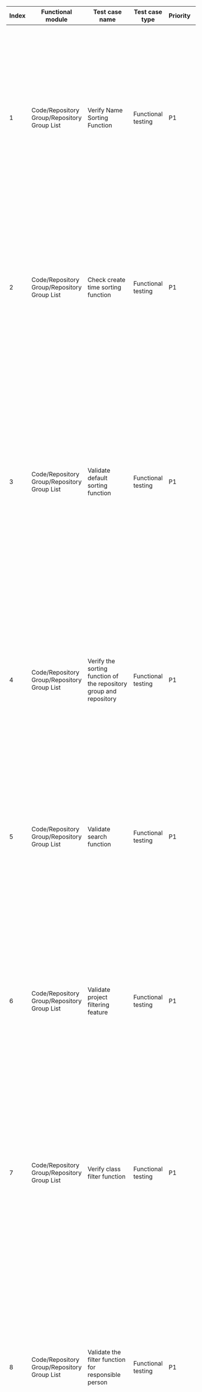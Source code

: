 | Index | Functional module | Test case name | Test case type | Priority | Precondition | Step description | Expected result | Remarks |
| - | - | - | - | - | - | - | - | - |
| 1 | Code/Repository Group/Repository Group List | Verify Name Sorting Function | Functional testing | P1 | 1. The currently logged in user is the owner of the enterprise<br>2. Go to Code - Code Repositories - All - Tile View - Hierarchy View page<br>3. Create first-level repository groups: 'aa', 'bb', '12', '22', '一级' (first level), '二级' (second level), '@@' | 1. click on the sort button<br>2. Click 'Name Sorting'<br>3. click on the sort button<br>4. Click "Name Sorting" again<br>5. click on the sort button | 1. The drop-down box displays the options "Default sorting", "Name sorting", and "Creation time", with "Default sorting" selected by default.<br>2. The repository group is sorted in descending order by name, two-level>one-level>bb>aa>22>12>@@<br>3. Display the selected 'Name Sort' in descending order<br>4. The repository group is sorted in ascending order by name: @@>12>22>aa>bb>Level 1>Level 2<br>5. Show selected 'Name sorting', ascending symbol | Repository group name sorting rule: Chinese > English > Numbers > Special characters |
| 2 | Code/Repository Group/Repository Group List | Check create time sorting function | Functional testing | P1 | 1. The currently logged in user is the owner of the enterprise<br>2. Go to Code - Code Repositories - All - Tile View - Hierarchy View page<br>3. Create first-level repository groups "aa" and "bb" in order | 1. click on the sort button<br>15. Click on "Creation Time"<br>3. click on the sort button<br>4. Click 'Creation Time' again<br>5. click on the sort button | 1. The drop-down box displays the options "Default sorting", "Name sorting", and "Creation time", with "Default sorting" selected by default.<br>2. The repository group is sorted in descending order by creation time, bb>aa<br>3. Show the selected 'Creation Time' with a down arrow<br>4. Sort repository groups and repositorys in ascending order of creation time, aa>bb<br>5. Select "Creation Time" and the ascending symbol is displayed |  |
| 3 | Code/Repository Group/Repository Group List | Validate default sorting function | Functional testing | P1 | 1. The currently logged in user is the owner of the enterprise<br>2. Go to Code - Code Repositories - All - Tile View - Hierarchy View page<br>3. User 'a' logged in and created first-level repository groups 'cc' and 'dd'. Then, switch back to the owner account and continue to create first-level repository groups 'aa' and 'bb'. | Enter hierarchical view | Repository groups are sorted by default, bb > aa > dd > cc | 1. Default sorting: Repositories owned by the current user > Creation time in descending order > Repository group name in descending order > Repositories owned by other users in creation time descending order > Repository group name in descending order<br>2. The default sorting rule for hierarchical view is default sorting |
| 4 | Code/Repository Group/Repository Group List | Verify the sorting function of the repository group and repository | Functional testing | P1 | 1. The currently logged in user is the owner of the enterprise<br>2. Go to Code - Code Repositories - All - Tile View - Hierarchy View page<br>3. Create a level 1 repository group 'aa' and a level 1 repository 'aa'. | Choose any sorting method | Repository group "aa">Repository "aa" | Sort order: Repository group > Repository |
| 5 | Code/Repository Group/Repository Group List | Validate search function | Functional testing | P1 | 1. The currently logged in user is the owner of the enterprise<br>2. Go to Code - Code Repositories - All - Tile View - Hierarchy View page<br>3. Create a repository group 'aa1' and a repository 'ab1'. | 1. Enter 1 in the search input box<br>2. Enter 'aa1' in the search input box<br>3. Enter 0 in the search input box<br>4. Enter "a1" in the search input box<br>5. Enter 'a' in the search input box | 1. List the repository group 'aa1' and the repository 'ab1'.<br>2. Display the repository group 'aa1'<br>3. The list is empty, prompt: No accessible repository groups and code repositories<br>4. List displays repository group "aa1"<br>5. The list displays repository group 'aa1' and repository 'ab1' |  |
| 6 | Code/Repository Group/Repository Group List | Validate project filtering feature | Functional testing | P1 | 1. The currently logged in user is the owner of the enterprise<br>2. Go to Code - Code Repositories - All - Tile View - Hierarchy View page<br>3. Create project aa and bb, create repository a1 associated with project aa | 1. Click project<br>2. select the aa project<br>3. select the bb project | 1. Dropdown menu displays a list of university projects, aa and bb projects<br>2. List display repository a1<br>3. The list is empty, prompt: No accessible repository groups and code repositories |  |
| 7 | Code/Repository Group/Repository Group List | Verify class filter function | Functional testing | P1 | 1. The currently logged in user is the owner of the enterprise<br>2. Go to Code - Code Repositories - All - Tile View - Hierarchy View page<br>3. Create class aa and bb, create repository groups a1 and a2 associated with class aa | 1. Click class<br>2. select the aa class<br>3. select the bb class | 1. Dropdown box displays a list of university classes, class aa and class bb.<br>2. The list displays repository group a1 and repository a2<br>3. The list is empty, prompt: No accessible repository groups and code repositories |  |
| 8 | Code/Repository Group/Repository Group List | Validate the filter function for responsible person | Functional testing | P1 | 1. The currently logged in user is the owner of the enterprise<br>2. Go to Code - Code Repositories - All - Tile View - Hierarchy View page<br>3. Create a repository group a1 and repository a2 with the responsible person aa. There are no repository groups and repositories under the responsible person bb | 1. Click on the responsible person<br>2. Select aa<br>3. Select bb | 1. Dropdown box displays a list of university members, aa and bb<br>2. The list displays repository group a1 and repository a2<br>3. The list is empty, prompt: No accessible repository groups and code repositories |  |
| 9 | Code/Repository Group/Repository Group List | Verify type filter function | Functional testing | P1 | 1. The currently logged in user is the owner of the enterprise<br>2. Go to Code - Code Repositories - All - Tile View - Hierarchy View page<br>3. Create private type repository 'aa', internal source type repository 'bb', open source type repository 'cc', and no outsourcing type repository. | 1. Click type<br>2. select 'private'<br>3. select 'in-source'<br>4. select 'open-source'<br>5. select 'outsourcing' | 1. Dropdown displays type list, private, internal, open source, and outsourcing<br>2. List display repository aa<br>3. List display repository bb<br>4. List display repository cc<br>5. The list is empty, prompting: No accessible repository groups and code repositories. | The repository group has no type distinction |
| 10 | Code/Repository Group/Repository Group List | Validate empty repository group and repository list fields | Functional testing | P1 | 1. The currently logged in user is the owner of the enterprise<br>2. Go to Code - Code Repositories - All - Tile View - Hierarchy View page<br>3. Repository group and repository are empty | 1. click on 'all'<br>2. Click on tile view<br>3. Click on hierarchy view | 1. Enter the tile view, prompt: 'No accessible code repositories'<br>2. Dropdown displays options for flat view and hierarchical view<br>3. Enter the hierarchical view and prompt: No accessible repository combination code repository. |  |
| 11 | Code/Repository Group/Repository Group List | Validate non-empty repository group and repository list fields | Functional testing | P1 | 1. The currently logged in user is the owner of the enterprise<br>2. Go to Code - Code Repositories - All - Tile View - Hierarchy View page<br>3. Create a first level repository group "aa" and repository "bb" | 1. click on 'all'<br>2. Click on tile view<br>3. Click on hierarchy view | 1. Enter the tile view, display repository 'bb', list fields include code repository, Pull Request, creator, creation time, repository size, and operation<br>2. Dropdown displays options for flat view and hierarchical view<br>3. Enter the hierarchical view, display the repository group 'aa' and the repository 'bb', the list content fields include repository group and repository information, ownership, responsible person, creation time, and operation |  |
| 12 | Code/Repository Group/Repository Group List | Validate breadcrumb functionality | Functional testing | P0 | 1. The currently logged in user is the owner of the enterprise<br>2. Go to Code - Code Repositories - All - Tile View - Hierarchy View page<br>3. Create the repository group aa at the first level, and create the repository group bb within aa. | 1. Click on repository group aa<br>2. Click repository group bb<br>3. Click on the breadcrumb 'All/aa/bb' and then 'aa' | 1. Go to the 'aa' repository group, the list shows the 'bb' repository group, and the breadcrumb at the top shows the current path as 'All/aa'<br>2. Enter the bb repository group, the breadcrumb at the top of the list shows the current path as 'All/aa/bb'<br>3. Return to repository group aa, breadcrumb shows "All/aa" | Only displayed in the hierarchical view |
| 13 | Code/Repository Group/Repository Group List | Verify view switch function | Functional testing | P0 | 1. The currently logged in user is the owner of the enterprise<br>2. Go to Code-Code Repository-All page | 1. Click on tile view<br>2. Click on hierarchy view | 1. Dropdown displays options for flat view and hierarchical view<br>2. Switch to hierarchical view | Only available under 'All' has hierarchical view |
| 14 | Code/Repository Group/Repository Group List | Verify the button redirect function on the list page | Functional testing | P1 | 1. The currently logged in user is the owner of the enterprise<br>2. Go to Code - Code Repositories - All - Tile View - Hierarchy View page<br>3. Create the first-level repository group aa, associate it with the class bb, the person in charge is cc, and create the repository dd. | 1. Click on aa<br>2. Click on bb<br>3. Click on cc<br>4. Click on dd | 1. Enter the 'aa' repository group. The breadcrumb at the top of the list shows 'All/aa'<br>2. Jump to bb class member list page<br>3. Jump to the personal details page of cc<br>4. Jump to dd repository details page |  |
| 15 | Code/Repository Group/Repository Group List | Verify functionality of operation in hierarchical view list | Functional testing | P0 | 1. The currently logged in user is the owner of the enterprise<br>2. Go to Code - Code Repositories - All - Tile View - Hierarchy View page<br>3. Create the first level repository group "aa" and repository "bb" | 1. Click the '...' button of the aa repository group<br>2. Click on the "..." button of the bb repository | 1. Display a drop-down box with options 'Authorization Management', 'Set Repository Group', and 'Delete'<br>2. The dropdown menu displays the following operations: 'Add member', 'Request review', 'Create fork repository', 'Star', 'Pipeline Settings', 'Set as template repository', 'Feature settings', 'Protected branch settings', 'Remove from project', and 'Delete'. |  |
| 16 | Code/Repository Group/Repository Group List | Verify the function of deleting empty repository group | Functional testing | P0 | 1. The currently logged in user is the owner of the enterprise<br>2. Go to Code - Code Repositories - All - Tile View - Hierarchy View page<br>3. Create a new first-level repository group called aa | 1. Click the '...' button of the aa repository group<br>2. Click on 'Delete'<br>3. Enter incorrect password<br>4. Click on 'Confirm'<br>5. Re-enter the correct password<br>6. Click on 'Confirm' | 1. Dropdown menu displays 'Set Repository Group' and 'Delete' actions<br>2. Display the popup for deleting a repository group, including the repository group name, deletion prompt (deletion operation cannot be restored and can transfer the repository group), and input password information.<br>3. Display encrypted password in password field<br>4. Prompt: Password incorrect<br>5. Display encrypted password in password field<br>6. Repository group deletion pop-up is closed, refresh the current page, top right corner shows: deletion successful<br>The repository group does not exist in the list |  |
| 17 | Code/Repository Group/Repository Group List | Check non-empty repository group deletion function | Functional testing | P0 | 1. The currently logged in user is the owner of the enterprise<br>2. Go to Code - Code Repositories - All - Tile View - Hierarchy View page<br>3. Create a new repository group 'aa' as the first level, continue to create repository groups 'bb' and 'cc' inside 'aa'. | 1. Click the '...' button of the aa repository group<br>2. Click on 'Delete'<br>3. Enter incorrect password<br>4. Click on 'Confirm'<br>5. Re-enter the correct password<br>6. Click on 'Confirm' | 1. Dropdown menu displays 'Set Repository Group' and 'Delete' actions<br>2. Show delete repository group dialog, including repository group name, delete prompt (deletion operation cannot be undone, prompt for transferring repository group and existing 1 repository group and 1 repository under the current group), enter password, etc.<br>3. Display encrypted password in password field<br>4. Prompt: Password incorrect<br>5. Display encrypted password in password field<br>6. Repository group deletion pop-up is closed, refresh the current page, top right corner shows: deletion successful<br>Repositories group aa and bb, repository cc have been deleted, not in the list |  |
| 18 | Code/Repository Group/Repository Group List | Verify repository group cancel delete function | Functional testing | P1 | 1. The currently logged in user is the owner of the enterprise<br>2. Go to Code - Code Repositories - All - Tile View - Hierarchy View page<br>3. Repository group already exists | 1. Click the '...' button for repository group operations<br>2. Click on 'Delete'<br>3. Enter the correct password<br>4. Click 'Cancel' button | 1. Display a drop-down box with options 'Authorization Management', 'Set Repository Group', and 'Delete'<br>2. Display the dialog box for deleting the repository group, including the repository group name, delete prompt (the delete operation is irreversible, with a prompt to transfer the repository group and the number of repository groups and repositories under the current group), input password, and other information.<br>3. Display encrypted password in password field<br>4. Return to the list, the repository group still exists in the list |  |
| 19 | Code/Repository Group/Create Repository Group | Validate the repository group name input field rules | Functional testing | P1 | 1. The currently logged in user is the owner of the enterprise<br>2. Go to Code -> Code Repository -> All -> Tile View -> Hierarchy View -> New Repository Group page | 1. Repository group name is empty, mouse leaves the input box<br>1. Enter 1 character, 1<br>2. Enter 2 characters, 12<br>3. Enter 191 characters<br>4. Enter 192 characters<br>1. Enter a 3-letter Chinese character, lalala<br>2. Enter a 3-letter English character, aaa<br>3. Enter a 3-digit number character, 111<br>4. Enter 3 characters, 1_1<br>5. Enter 3 characters with non-leading or trailing hyphens, 1-1<br>6. Enter a 4-character alphanumeric value, 11aa<br>7. Enter a 4-digit number + underscore + hyphen, 3-_7<br>8. Enter a 4-character string containing special characters, 12@@<br>9. Enter a character starting with 4 underscores, _123<br>10. Enter a 4-character string ending with an underscore, 123_<br>11. Enter a 4-character string starting with a hyphen, -123<br>12. Enter a character ending with 4 hyphens, 123-<br>13. Enter a 4-digit string containing () characters, 1()a<br>14. Enter emoji expression<br>15. Enter a character that starts with a space, 12 | 1. Prompt: Repository group name is required<br>1. Prompt: The name only supports at least two characters, Chinese/English/numbers/underscore/hyphen/parentheses, cannot start or end with an underscore/hyphen, and cannot contain '/'<br>2. Complies with the specification, no error prompts<br>3. Comply with the specifications, no error prompts<br>4. Note: The repository group name must not exceed 191 characters<br>1. Comply with the specifications, no error prompts<br>2. Complies with the specification, no error prompts<br>3. Comply with the specifications, no error prompts<br>4. Compliant, no error prompts<br>5. Compliant, no error prompts<br>6. Compliant, no error prompts<br>7. Compliant, no error prompts<br>8. Note: The name must be at least two characters long and can only contain Chinese/English/numbers/underscore/hyphen/parentheses. It cannot start or end with underscore/hyphen, and cannot contain "/".<br>9. Note: The name must be at least two characters long and can only contain Chinese/English/numbers/underscore/hyphen/parentheses. It cannot start or end with underscore/hyphen, and cannot contain "/".<br>10. Note: The name only supports at least two characters, Chinese/English/numbers/underscore/hyphen/parentheses, cannot start or end with an underscore/hyphen, and cannot contain '/'.<br>11. Note: The name only supports at least two characters, Chinese/English/numbers/underscore/hyphen/parentheses, cannot start or end with an underscore/hyphen, and cannot contain '/'.<br>12. Prompt: The name only supports at least two characters, Chinese/English/digits/underscore/hyphen/parentheses, cannot start or end with an underscore/hyphen, and cannot contain<br>13. No error prompt as it meets the requirements<br>14. Prompt: The name only supports at least two characters, Chinese/English/digits/underscore/hyphen/parentheses, cannot start or end with an underscore/hyphen, and cannot contain<br>15. Prompt: The name only supports at least two characters, Chinese/English/digits/underscore/hyphen/parentheses, cannot start or end with an underscore/hyphen, and cannot contain | 1. Repository group name is required<br>2. The repository group name input field is limited to 2-191 characters<br>3. The character type of the repository group name input field is: Chinese/English/numbers/underscore/hyphen/parentheses, but it cannot start or end with an underscore or hyphen. |
| 20 | Code/Repository Group/Create Repository Group | Verify uniqueness of repository group name in the same level | Functional testing | P2 | 1. The currently logged in user is the owner of the enterprise<br>2. Go to Code - Code Repositories - All - Tile View - Hierarchy View page<br>3. Create a first-level repository group named 'aa' | 1. Click 'Create Repository Group' on the top-level list page<br>2. Enter 'aaa' as the repository group name | 1. Enter the New Repository Group page. The page displays fields such as Repository Group Name, Ownership, Repository Group Path, and Introduction.<br>2. Prompt: Repository group name already exists |  |
| 21 | Code/Repository Group/Create Repository Group | Validate the completeness and correctness of the data in the attribution dropdown | Functional testing | P2 | 1. The currently logged in user is the owner of the enterprise<br>2. Go to Code -> Code Repository -> All -> Tile View -> Hierarchy View -> New Repository Group page<br>3. Create classes a, b, c, d | Click on ownership input box | Dropdown list displays four class options: a, b, c, d |  |
| 22 | Code/Repository Group/Create Repository Group | Validate the field rules of the repository group path input box. | Functional testing | P1 | 1. The currently logged in user is the owner of the enterprise<br>2. Go to Code -> Code Repository -> All -> Tile View -> Hierarchy View -> New Repository Group page | 1. Repository group path is empty, cursor leaves input box<br>2. Enter 1 character<br>3. Enter 2 characters<br>4. Enter 191 characters<br>5. Enter 192 characters<br>6. Enter 3-letter Chinese characters, 啦啦啦<br>7. Enter 3-letter English characters, aaa<br>8. Enter 3-digit numeric characters, 111<br>9. Enter 3 characters, a@1<br>10. Enter 3 characters, a1-<br>11. Enter 3 characters, a_1<br>12. Enter 3 characters, a-3<br>13. Enter 3 characters, 12a | 1. Prompt: Repository group path is required<br>2. Prompt: Repository group path length cannot be less than 2<br>3. Comply with the specifications, no error prompts<br>4. Compliant, no error prompts<br>5. Note: The repository group path cannot exceed 191 characters<br>6. Prompt: The address only allows letters, numbers, underscores (_), and hyphens (-), it must start with a letter, and cannot end with a special character<br>7. Compliant, no error prompts<br>8. Prompt: The address only allows letters, numbers, underscores (_), and hyphens (-), it must start with a letter, and cannot end with a special character<br>9. Prompt: The address only allows letters, numbers, underscores (_), and hyphens (-), it must start with a letter, and cannot end with a special character<br>10. Prompt: The address can only contain letters, numbers, underscores (_), and hyphens (-), must start with a letter, and cannot end with a special character.<br>11. No error prompt as it meets the requirements<br>12. No error prompt as it meets the requirements<br>13. Prompt: The address should only contain letters, numbers, or underscores (_), hyphens (-), and must start with a letter. It cannot end with a special character. | 1. Repository group path must be filled in<br>2. Repository group path + ownership + total character length of the parent repository group is 2-191 characters<br>3. The path only allows letters, numbers, underscores (_), and hyphens (-), must start with a letter, and cannot end with a special character. |
| 23 | Code/Repository Group/Create Repository Group | Validate the uniqueness of repository group path within the same level | Functional testing | P2 | 1. The currently logged in user is the owner of the enterprise<br>2. Go to Code - Code Repositories - All - Tile View - Hierarchy View page<br>3. Create a repository group with the path aa | 1. Click 'Create Repository Group'<br>2. Repository group path input aaa | 1. Enter the New Repository Group page. The page displays fields such as Repository Group Name, Ownership, Repository Group Path, and Introduction.<br>2. Prompt: Repository group path already exists |  |
| 24 | Code/Repository Group/Create Repository Group | Validate the length of the repository group introduction input box | Functional testing |  | 1. The currently logged in user is the owner of the enterprise<br>2. Go to Code -> Code Repository -> All -> Tile View -> Hierarchy View -> New Repository Group page | 1. Enter 250 characters in the introduction input box<br>2. Enter 251 characters | 1. Comply with the specifications, no error prompts<br>2. Note: The description length must not exceed 255 characters. | The introduction length should be 0~255 characters, not required |
| 25 | Code/Repository Group/Create Repository Group | Verify the highest level limit of repository group new function | Functional testing | P0 | 1. Exist fifth level repository group<br>2. Go to the Code - Code Repositories - All - Flat View - Hierarchy View - Fifth-level Repository Group page.<br>3. The currently logged in user is the owner of the enterprise | Hover over "Create a new repository group" | Note: The repository group hierarchy has reached the limit |  |
| 26 | Code/Repository Group/Create Repository Group | Validate repository group creation | Functional testing | P0 | 1. Go to Code - Code Repositories - All - Tile View - Hierarchy View - Create Repository Group page.<br>2. The currently logged in user is the owner of the enterprise | 1. Click 'Create Repository Group'<br>2. Enter aaa in the repository group name field<br>3. Introduction input: aaa Repository Group<br>4. Click new | 1. Enter the New Repository Group page. The page displays fields such as Repository Group Name, Ownership, Repository Group Path, and Introduction.<br>2. Repository group name and repository group path are displayed as 'aaa'<br>3. Introduction shows: aaa Repository Group<br>4. Prompt: Repository group created successfully, refresh and return to the current group list<br>The list displays the newly added repository group<br>Add the repository group information to the database |  |
| 27 | Code/Repository Group/Create Repository Group | Validate cancel new repository group feature | Functional testing | P2 | 1. Go to Code - Code Repositories - All - Tile View - Hierarchy View - Create Repository Group page.<br>2. The currently logged in user is the owner of the enterprise | 1. Click 'Create Repository Group'<br>2. Enter aaa in the repository group name field<br>3. Introduction input: aaa Repository Group<br>4. Click cancel | 1. Enter the New Repository Group page. The page displays fields such as Repository Group Name, Ownership, Repository Group Path, and Introduction.<br>2. The repository group name and repository group path should be displayed as 'aaa'<br>3. Introduction shows: aaa Repository Group<br>4. Return to the repository group list, and the list does not have the 'aaa' repository group |  |
| 28 | Code/Repository Group/Repository Group List | Verify the display of the batch transfer repository button | Functional testing | P1 | 1. Go to Code - Code Repositories - All - Tile View - Hierarchy View - Create Repository Group page.<br>2. The currently logged in user is the owner of the enterprise | 1. Enter the first level of the hierarchical view<br>2. Enter a certain repository group page in the hierarchy view | 1. Do not display the bulk transfer repository button<br>2. Display 'Batch transfer repositories' button | The batch transfer repository button is only displayed on the repository group page under the hierarchical view |
| 29 | Code/Repository Group/Repository Group List | Validate pagination functionality | Functional testing | P2 | 1. The currently logged in user is the owner of the enterprise<br>2. Go to Code - Code Repositories - All - Tile View - Hierarchy View page<br>3. Create 21 first-level repository groups | 1. Go to hierarchy view<br>2. Click page "2"<br>3. Click on page number "1" | 1. Display the repository group and repository list, with 1.2 pagination at the bottom, current page is 1. There are 20 pieces of data.<br>2. Switch to the second page, there is 1 piece of data<br>3. Switch back to the first page, display 20 data entries. | Default 20 records per page |
| 30 | Code/Repository Group/Repository Group List | Verify repository group's large data response | Functional testing | P2 | 1. The currently logged in user is the owner of the enterprise<br>2. Go to Code - Code Repositories - All - Tile View - Hierarchy View page<br>3. Create 1000 repository groups | 1. Go to hierarchy view<br>2. Enter 1 in the search box<br>3. Click the 'Create Repository' button<br>4. Click on "Create new repository group"<br>5. Click the action button<br>6. Click repository group name<br>7. Click the repository name<br>8. Click the last page | 1. The page loading speed is within 1 second, without missing fields<br>2. Search results displayed within 4s<br>3. Jump to the new repository creation page<br>4. Jump to the new repository creation page<br>5. Display operation dropdown options<br>6. Enter Repository Group<br>7. Jump to repository details page<br>8. Switch to the last page of the repository group list |  |
| 31 | Code/Repository Group/Repository Group Settings | Transfer the repository group to another class | Functional testing | P0 | 1. The currently logged in user is the owner of the enterprise<br>2. Go to Code - Code Repositories - All - Tile View - Hierarchy View page<br>3. Create classes G1 and G2. Create repository group S under class G1. | 1. Select repository group S in the list and click the right operation<br>2. [...], select 'Repository Group Settings' from the list<br>3. Find the 'Transfer Repository Group' option in the 'Dangerous Operations' at the bottom of the page, click 'Transfer'.<br>4. In 'Belonging', select class G2. In 'Move to', select the root directory '/'<br>After two-factor authentication, click [OK] | 1. Enter the repository group settings page<br>2. Display the secondary popup<br>3. Select normally<br>4. Transfer successful, refresh the page, go back to the list page, find the repository group S, and check its affiliation is class G2 |  |
| 32 | Code/Repository Group/Repository Group Settings | Transfer repositories with the same path to other classes | Functional testing | P0 | 1. The currently logged in user is the owner of the enterprise<br>2. Go to Code - Code Repositories - All - Tile View - Hierarchy View page<br>3. Create new classes G1 and G2. Create a repository group S1 under class G1 with the path P<br>Create a repository group S2 with a path of P under class G2 | 1. Select repository group S in the list and click the right operation<br>2. [...], select 'Repository Group Settings' from the list<br>3. Find the 'Transfer Repository Group' option in the 'Dangerous Operations' at the bottom of the page, click 'Transfer'.<br>4. In 'Belonging', select class G2. In 'Move to', select the root directory '/'<br>After two-factor authentication, click [OK] | 1. Enter the repository group settings page<br>2. Display the secondary popup<br>3. Select normally<br>4. Transfer failed, prompt that there are repositories with the same path under the target path |  |
| 33 | Code/Repository Group/Repository Group List | Batch transfer repositories to repository groups | Functional testing | P0 | 1. The currently logged in user is the owner of the enterprise<br>2. Navigate to the Code - Code Repositories - All - Grid View - Hierarchy View - S Repository Group page<br>3. Create a new class G, create repository group S under the class, create multiple repositories under the enterprise | 1. Click on the top right corner [Bulk Transfer]<br>2. Select multiple repositories from the optional repository list on the left, and click the middle [>] button to add them to the list on the right<br>3. Select the target repository group S in the upper right corner<br>4. Click on the bottom right corner "Transfer" | 1. Display batch transfer repository pop-up window<br>2. Successfully added, the selected repository is moved to the right side list<br>3. Select normally<br>4. Transfer successful, go to repository group S to check, the selected repository is already in its directory |  |
| 34 | Code/Repository Group/Repository Group List | Batch transfer repositories with the same path to a repository group | Functional testing | P0 | 1. The currently logged in user is the owner of the enterprise<br>2. Go to Code - Code Repositories - All - Tile View - Hierarchy View page<br>3. Create class G, create repository group S under the class, create repository with path P under repository group S, create repository R with path P under the enterprise | 1. Click on the top right corner [Bulk Transfer]<br>2. Select repository R from the left side's selectable repository list, and click the middle '>' to add it to the right side's list.<br>3. Select the target repository group S in the upper right corner<br>4. Click on the bottom right corner "Transfer" | 1. Display batch transfer repository page<br>2. Successfully added, the selected repository is moved to the right side list<br>3. Select normally<br>4. Transfer failed, prompt transfer failed 1 |  |
| 35 | Code/Repository Group/Repository Group List | Search repositories in the batch transfer popup | Functional testing | P0 | 1. The currently logged in user is the owner of the enterprise<br>2. Go to Code - Code Repositories - All - Tile View - Hierarchy View page<br>3. Create class G. Create repository group S under the class, create multiple repositories under the company, including repositories with names containing 'test' | 1. Click on the top right corner [Bulk Transfer]<br>2. Enter 'test' in the search box above the left list<br>3. Clear the search criteria and add all repositories from the left list to the right list<br>4. Enter 'test' in the search box above the left list | 1. Display batch transfer repository pop-up window<br>2. Refresh the list and only display repositories with names containing 'test'<br>3. Add normal<br>4. Refresh the list and only display repositories with names containing 'test' |  |
| 36 | Code/Repository Group/Repository Group Settings | Modify the repository group address | Functional testing | P0 | 1. The currently logged in user is the owner of the enterprise<br>2. Go to Code - Code Repositories - All - Tile View - Hierarchy View page<br>3. Create class G, and create repository group S under the class. | 1. Select repository group S in the list, click the '...' button on the right, and select 'Repository Group Settings' in the list.<br>Find the 'Modify repository group address' item in the 'Dangerous operations' at the bottom of the page, fill in the new address, and click [Modify].<br>3. After two-factor authentication, click [Confirm] | 1. Enter the repository group settings page<br>2. Display the secondary popup<br>3. Modification successful, go back to the list page, re-enter repository group S, and check the modified repository group address in the URL. |  |
| 37 | Code/Repository Group/Repository Group Settings | Delete repository group on repository group settings page | Functional testing | P0 | 1. The currently logged in user is the owner of the enterprise<br>2. Go to Code - Code Repositories - All - Tile View - Hierarchy View page<br>3. Create a class G, create a repository group S under the class, create a repository A in the repository group S, create a sub-repository group S1 | 1. Select repository group S in the list, click the '...' button on the right, and select 'Repository Group Settings' in the list.<br>2. In the 'Dangerous Operations' section at the bottom of the page, find the 'Delete Repository Group' item, enter the new address, and click 'Delete'.<br>3. After two-factor authentication, click [Confirm] | 1. Enter the repository group settings page<br>2. Display the secondary popup<br>3. Deletion is successful, return to the list page, Repository Group 'S' is no longer in the list, and all resources under Repository Group 'S' are deleted at the same time. |  |
| 38 | Code/Repository Group/Repository Group Settings | Modify the basic information of the repository group | Functional testing | P0 | 1. The currently logged in user is the owner of the enterprise<br>2. Go to Code - Code Repositories - All - Tile View - Hierarchy View page<br>3. Create class G, and create repository group S under the class. | 1. Select repository group S in the list, click the '...' button on the right, and select 'Repository Group Settings' in the list.<br>2. Modify the name, description, and person in charge of the repository group, and click Save | 1. Enter the repository group settings page<br>2. Save successfully, return to the list page, check that the basic information of repository group S is displayed as the modified information. |  |
